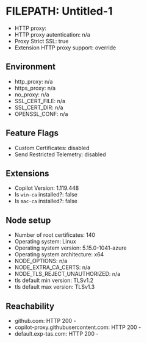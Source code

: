 
# FILEPATH: Untitled-1

- HTTP proxy:
- HTTP proxy autentication: n/a
- Proxy Strict SSL: true
- Extension HTTP proxy support: override

## Environment

- http_proxy: n/a
- https_proxy: n/a
- no_proxy: n/a
- SSL_CERT_FILE: n/a
- SSL_CERT_DIR: n/a
- OPENSSL_CONF: n/a

## Feature Flags

- Custom Certificates: disabled
- Send Restricted Telemetry: disabled

## Extensions

- Copilot Version: 1.119.448
- Is `win-ca` installed?: false
- Is `mac-ca` installed?: false

## Node setup

- Number of root certificates: 140
- Operating system: Linux
- Operating system version: 5.15.0-1041-azure
- Operating system architecture: x64
- NODE_OPTIONS: n/a
- NODE_EXTRA_CA_CERTS: n/a
- NODE_TLS_REJECT_UNAUTHORIZED: n/a
- tls default min version: TLSv1.2
- tls default max version: TLSv1.3

## Reachability

- github.com: HTTP 200 -
- copilot-proxy.githubusercontent.com: HTTP 200 -
- default.exp-tas.com: HTTP 200 -
